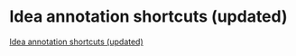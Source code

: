 # Idea annotation shortcuts (updated)
[Idea annotation shortcuts (updated)](https://aiwithcloud.com/2022/09/19/idea_annotation_shortcuts_updated/)